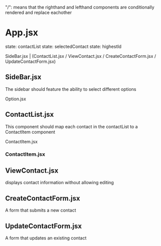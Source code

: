 "/": means that the righthand and lefthand components are conditionally rendered and replace eachother


# App.jsx
state: contactList
state: selectedContact
state: highestId

SideBar.jsx     |     (ContactList.jsx     /     ViewContact.jsx     /     CreateContactForm.jsx     /     UpdateContactForm.jsx)


  ## SideBar.jsx
  The sidebar should feature the ability to select different options 

  Option.jsx

  ## ContactList.jsx
  This component should map each contact in the contactList to a ContactItem component
  
  ContactItem.jsx

  ### ContactItem.jsx

  ## ViewContact.jsx
  displays contact information without allowing editing

  ## CreateContactForm.jsx
  A form that submits a new contact

  ## UpdateContactForm.jsx
  A form that updates an existing contact